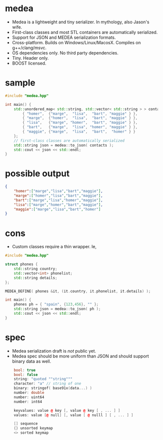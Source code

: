 medea
=====

- Medea is a lightweight and tiny serializer. In mythology, also Jason's wife.
- First-class classes and most STL containers are automatically serialized.
- Support for JSON and MEDEA serialization formats.
- Cross-platform. Builds on Windows/Linux/MacosX. Compiles on g++/clang/msvc.
- OS dependencies only. No third party dependencies.
- Tiny. Header only.
- BOOST licensed.

sample
======

```c++
#include "medea.hpp"

int main() {
    std::unordered_map< std::string, std::vector< std::string > > contacts = {
        { "homer",  {"marge",  "lisa",  "bart", "maggie" } },
        { "marge",  {"homer",  "lisa",  "bart", "maggie" } },
        { "lisa",   {"marge", "homer",  "bart", "maggie" } },
        { "bart",   {"marge",  "lisa", "homer", "maggie" } },
        { "maggie", {"marge",  "lisa",  "bart",  "homer" } }
    };
    // first-class classes are automatically serialized
    std::string json = medea::to_json( contacts );
    std::cout << json << std::endl;
}
```

possible output
===============

```json
{
    "homer":["marge","lisa","bart","maggie"],
    "marge":["homer","lisa","bart","maggie"],
    "bart":["marge","lisa","homer","maggie"],
    "lisa":["marge","homer","bart","maggie"],
    "maggie":["marge","lisa","bart","homer"]
}
```

cons
====

- Custom classes require a thin wrapper. Ie,

```c++
#include "medea.hpp"

struct phones {
    std::string country;
    std::vector<int> phonelist;
    std::string details;
};

MEDEA_DEFINE( phones &it, (it.country, it.phonelist, it.details) );

int main() {
    phones ph = { "spain", {123,456}, "" };
    std::string json = medea::to_json( ph );
    std::cout << json << std::endl;
}
```

spec
====

- Medea serialization draft is *not* public yet.
- Medea spec should be more uniform than JSON and should support binary data as well.

```c++
    bool: true
    bool: false
    string: "quoted ""string"""
    character: "a" // string of one
    binary: stringof( base91x(data...) )
    number: double
    number: uint64
    number: int64

    keyvalues: value @ key [, value @ key [ , ... ] ]
    values: value [@ null] [, value [ @ nulll ] [ , ... ] ]

    [] sequence
    {} unsorted keymap
    <> sorted keymap
```
